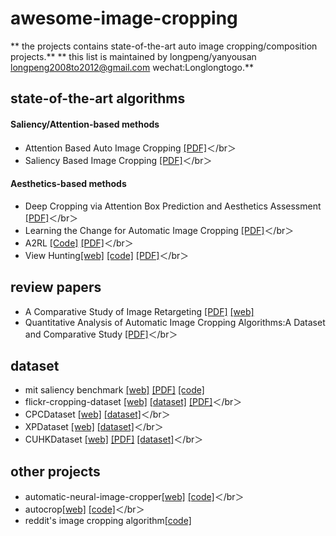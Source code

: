 # awesome-image-cropping
** the projects contains state-of-the-art auto image cropping/composition projects.**
** this list is maintained by longpeng/yanyousan longpeng2008to2012@gmail.com wechat:Longlongtogo.**

## state-of-the-art algorithms
#### Saliency/Attention-based methods
 * Attention Based Auto Image Cropping [[PDF]](http://citeseerx.ist.psu.edu/viewdoc/download?doi=10.1.1.437.8815&rep=rep1&type=pdf)＜/br＞
 * Saliency Based Image Cropping [[PDF]](https://pdfs.semanticscholar.org/3cd9/348a133eea013e12438361d50f9ea8ccb5fa.pdf)＜/br＞

#### Aesthetics-based methods 
 * Deep Cropping via Attention Box Prediction and Aesthetics Assessment [[PDF]](https://arxiv.org/pdf/1710.08014.pdf)＜/br＞
 * Learning the Change for Automatic Image Cropping [[PDF]](https://www.cv-foundation.org/openaccess/content_cvpr_2013/papers/Yan_Learning_the_Change_2013_CVPR_paper.pdf)＜/br＞
 * A2RL [[Code]](https://github.com/wuhuikai/TF-A2RL) [[PDF]](https://arxiv.org/pdf/1709.04595.pdf)＜/br＞ 
 * View Hunting[[web]](https://www3.cs.stonybrook.edu/~cvl/projects/wei2018goods/VPN_CVPR2018s.html) [[code]](https://github.com/zijunwei/ViewProposalNet) [[PDF]](http://www.zijunwei.org/papers/cvpr18-photo-composition.pdf)＜/br＞

## review papers
 * A Comparative Study of Image Retargeting [[PDF]](http://people.csail.mit.edu/mrub/papers/retBenchmark.pdf) [[web]](http://people.csail.mit.edu/mrub/retargetme/explore.html) </br>
 * Quantitative Analysis of Automatic Image Cropping Algorithms:A Dataset and Comparative Study [[PDF]](https://arxiv.org/pdf/1701.01480.pdf)＜/br＞

## dataset
 
 * mit saliency benchmark [[web]](http://saliency.mit.edu/home.html) [[PDF]](http://dspace.mit.edu/handle/1721.1/68590) [[code]](https://github.com/cvzoya/saliency)
 * flickr-cropping-dataset [[web]](https://yiling-chen.github.io/flickr-cropping-dataset/) [[dataset]](https://github.com/yiling-chen/flickr-cropping-dataset) [[PDF]](https://arxiv.org/pdf/1701.01480.pdf)＜/br＞
 * CPCDataset [[web]](https://www3.cs.stonybrook.edu/~cvl/projects/wei2018goods/VPN_CVPR2018s.html) [[dataset]](https://drive.google.com/file/d/1TMvuCSONEN1_9y7KnzKgy_7_fSFTHzyO/view)＜/br＞
 * XPDataset [[web]](https://www3.cs.stonybrook.edu/~cvl/projects/wei2018goods/VPN_CVPR2018s.html) [[dataset]](https://drive.google.com/file/d/1DpNY_Fb9eCabwROYF02eMzy4gK3I4Pzj/view)＜/br＞
 * CUHKDataset [[web]](http://personal.ie.cuhk.edu.hk/~ccloy/downloads_cuhk_crop_dataset.html) [[PDF]](https://www.cv-foundation.org/openaccess/content_cvpr_2013/papers/Yan_Learning_the_Change_2013_CVPR_paper.pdf) [[dataset]](http://personal.ie.cuhk.edu.hk/~ccloy/files/datasets/cuhk_cropping.zip)＜/br＞

## other projects
 * automatic-neural-image-cropper[[web]](http://petr-marek.com/blog/2017/09/06/automatic-neural-image-cropper/) [[code]](https://github.com/thePetrMarek/AutomaticNeuralImageCropper)＜/br＞
 * autocrop[[web]](https://archive.org/) [[code]](https://github.com/rajbot/autocrop)＜/br＞
 * reddit's image cropping algorithm[[code]](https://github.com/christopherhan/pycrop) </br>
